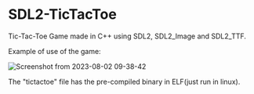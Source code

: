 # SDL2-TicTacToe
Tic-Tac-Toe Game made in C++ using SDL2, SDL2_Image and SDL2_TTF.


Example of use of the game:

![Screenshot from 2023-08-02 09-38-42](https://github.com/dylanabzr/SDL2-TicTacToe-C/blob/main/png/Screenshot%20from%202023-08-02%2009-38-42.png)

The "tictactoe" file has the pre-compiled binary in ELF(just run in linux).
